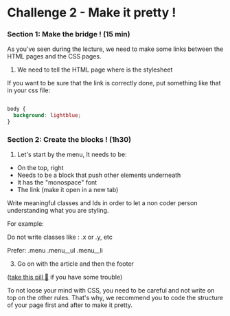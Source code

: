 Challenge 2 - Make it pretty !
================

### Section 1: Make the bridge ! (15 min)

As you've seen during the lecture, we need to make some links between the HTML pages and the CSS pages.

1. We need to tell the HTML page where is the stylesheet

If you want to be sure that the link is correctly done, put something like that in your css file:

```css

body {
  background: lightblue;
}

```

### Section 2: Create the blocks ! (1h30)

1. Let's start by the menu, It needs to be:
  - On the top, right
  - Needs to be a block that push other elements underneath
  - It has the "monospace" font
  - The link (make it open in a new tab)

Write meaningful classes and Ids in order to let a non coder person understanding what you are styling.

For example:

Do not write classes like :
  .x or .y, etc

Prefer:
  .menu .menu__ul .menu__li

3. Go on with the article and then the footer

([take this pill :pill:](https://github.com/makersacademy/course/blob/master/pills/css.md "Taster v1") if you have some trouble)

To not loose your mind with CSS, you need to be careful and not write on top on the other rules.
That's why, we recommend you to code the structure of your page first and after to make it pretty.
